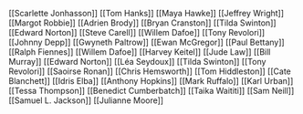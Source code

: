[[Scarlette Jonhasson]]
[[Tom Hanks]]
[[Maya Hawke]]
[[Jeffrey Wright]]
[[Margot Robbie]]
[[Adrien Brody]]
[[Bryan Cranston]]
[[Tilda Swinton]]
[[Edward Norton]]
[[Steve Carell]]
[[Willem Dafoe]]
[[Tony Revolori]]
[[Johnny Depp]]
[[Gwyneth Paltrow]]
[[Ewan McGregor]]
[[Paul Bettany]]
[[Ralph Fiennes]]
[[Willem Dafoe]]
[[Harvey Keitel]]
[[Jude Law]]
[[Bill Murray]]
[[Edward Norton]]
[[Léa Seydoux]]
[[Tilda Swinton]]
[[Tony Revolori]]
[[Saoirse Ronan]]
[[Chris Hemsworth]]
[[Tom Hiddleston]]
[[Cate Blanchett]]
[[Idris Elba]]
[[Anthony Hopkins]]
[[Mark Ruffalo]]
[[Karl Urban]]
[[Tessa Thompson]]
[[Benedict Cumberbatch]]
[[Taika Waititi]]
[[Sam Neill]]
[[Samuel L. Jackson]]
[[Julianne Moore]]
